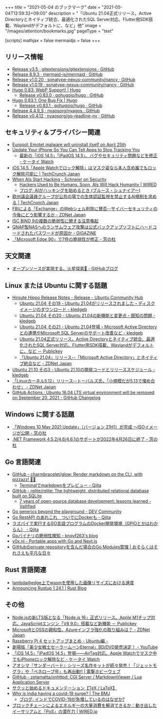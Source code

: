 +++
title = "2021-05-04 のブックマーク"
date =  "2021-05-04T13:59:32+09:00"
description = "「Ubuntu 21.04正式リリース。Active Directoryとネイティブ統合、最適化されたSQL Server対応、Flutter用SDK搭載、Waylandがデフォルトに、など」他"
image = "/images/attention/bookmarks.jpg"
pageType = "text"

[scripts]
  mathjax = false
  mermaidjs = false
+++

## リリース情報

- [Release v3.5 · gitextensions/gitextensions · GitHub](https://github.com/gitextensions/gitextensions/releases/tag/v3.5)
- [Release 8.9.3 · mermaid-js/mermaid · GitHub](https://github.com/mermaid-js/mermaid/releases/tag/untagged-502e9410f3e7fd2ed484)
- [Release v1.0.20 · sonatype-nexus-community/nancy · GitHub](https://github.com/sonatype-nexus-community/nancy/releases/tag/v1.0.20)
- [Release v1.0.19 · sonatype-nexus-community/nancy · GitHub](https://github.com/sonatype-nexus-community/nancy/releases/tag/v1.0.19)
- [Hugo 0.83: WebP Support! | Hugo](https://gohugo.io/news/0.83.0-relnotes/)
  - [Release v0.83.0 · gohugoio/hugo · GitHub](https://github.com/gohugoio/hugo/releases/tag/v0.83.0)
- [Hugo 0.83.1: One Bug Fix | Hugo](https://gohugo.io/news/0.83.1-relnotes/)
  - [Release v0.83.1 · gohugoio/hugo · GitHub](https://github.com/gohugoio/hugo/releases/tag/v0.83.1)
- [Release 4.4.9_5 · nyaosorg/nyagos · GitHub](https://github.com/nyaosorg/nyagos/releases/tag/4.4.9_5)
- [Release v0.4.12 · nyaosorg/go-readline-ny · GitHub](https://github.com/nyaosorg/go-readline-ny/releases/tag/v0.4.12)

## セキュリティ＆プライバシー関連

- [Europol: Emotet malware will uninstall itself on April 25th](https://www.bleepingcomputer.com/news/security/europol-emotet-malware-will-uninstall-itself-on-april-25th/)
- [Update Your iPhone So You Can Tell Apps to Stop Tracking You](https://www.vice.com/en/article/qj8pbm/update-your-iphone-so-you-can-tell-apps-to-stop-tracking-you)
  - [最新の「iOS 14.5」「iPadOS 14.5」、バグやセキュリティ問題などを修正 - ケータイ Watch](https://k-tai.watch.impress.co.jp/docs/news/1322017.html)
- [iOS 14.5「Apple Watchでロック解除」はマスク姿なら本人含め誰でもロック解除可能に  |  TechCrunch Japan](https://jp.techcrunch.com/2021/04/27/iphone-face-id-apple-watch/)
- [When AIs Start Hacking - Schneier on Security](https://www.schneier.com/blog/archives/2021/04/when-ais-start-hacking.html)
  - [Hackers Used to Be Humans. Soon, AIs Will Hack Humanity | WIRED](https://www.wired.com/story/opinion-hackers-used-to-be-humans-soon-ais-will-hack-humanity/)
  - [ブログ: AIがハッキングを始めるとき (ブルース・シュナイアー)](https://okuranagaimo.blogspot.com/2021/04/ai.html)
- [欧州議会議員グループが公共の場での生体認証監視を禁止するAI規制を求める  |  TechCrunch Japan](https://techcrunch.com/2021/04/15/meps-call-for-european-ai-rules-to-ban-biometric-surveillance-in-public/)
- [FBIによる「Exchange」のWebシェル削除に賛否--サイバーセキュリティの今後にどう影響するか - ZDNet Japan](https://japan.zdnet.com/article/35169862/)
- [ISC BIND 9の複数の脆弱性に関する注意喚起](https://www.jpcert.or.jp/at/2021/at210021.html)
- [QNAP製NASへのランサムウェア攻撃は公式バックアップソフトにハードコードされたパスワードが原因か - GIGAZINE](https://gigazine.net/news/20210430-qnap-ransomware-hard-coded-password/)
- [「Microsoft Edge 90」で7件の脆弱性が修正 - 窓の杜](https://forest.watch.impress.co.jp/docs/news/1322453.html)

## 天文関連

- [オープンソースが実現する、火星探索🚀 - GitHubブログ](https://github.blog/jp/2021-04-26-open-source-goes-to-mars/)

## Linux または Ubuntu に関する話題

- [Hirsute Hippo Release Notes - Release - Ubuntu Community Hub](https://discourse.ubuntu.com/t/hirsute-hippo-release-notes/19221)
  - [Ubuntu 21.04 その19 - Ubuntu 21.04がリリースされました・ディスクイメージのダウンロード - kledgeb](https://kledgeb.blogspot.com/2021/04/ubuntu-2104-19-ubuntu-2104.html)
  - [Ubuntu 21.04 その20 - Ubuntu 21.04の新機能と変更点・既知の問題 - kledgeb](https://kledgeb.blogspot.com/2021/04/ubuntu-2104-20-ubuntu-2104.html)
  - [Ubuntu 21.04 その21 - Ubuntu 21.04登場・Microsoft Active Directoryとの連携やMicrosoft SQL Serverのサポート改善など - kledgeb](https://kledgeb.blogspot.com/2021/04/ubuntu-2104-21-ubuntu-2104microsoft.html)
  - [Ubuntu 21.04正式リリース。Active Directoryとネイティブ統合、最適化されたSQL Server対応、Flutter用SDK搭載、Waylandがデフォルトに、など － Publickey](https://www.publickey1.jp/blog/21/ubuntu_2104active_directorysql_serverfluttersdkwayland.html)
  - [「Ubuntu 21.04」リリース--「Microsoft Active Directory」とネイティブ統合など - ZDNet Japan](https://japan.zdnet.com/article/35169919/)
- [Ubuntu 21.10 その3 - Ubuntu 21.10の開発コードとリリーススケジュール - kledgeb](https://kledgeb.blogspot.com/2021/04/ubuntu-2110-3-ubuntu-2110.html)
- [「Linuxカーネル5.12」リリース--トーバルズ氏、「小規模だが5.13で埋め合わせ」 - ZDNet Japan](https://japan.zdnet.com/article/35169997/)
- [GitHub Actions : Ubuntu 16.04 LTS virtual environment will be removed on September 20, 2021 - GitHub Changelog](https://github.blog/changelog/2021-04-29-github-actions-ubuntu-16-04-lts-virtual-environment-will-be-removed-on-september-20-2021/)

## Windows に関する話題

- [「Windows 10 May 2021 Update」（バージョン 21H1）が完成 ～ISOイメージが公開 - 窓の杜](https://forest.watch.impress.co.jp/docs/news/1322108.html)
- [.NET Framework 4.5.2/4.6/4.6.1のサポートが2022年4月26日に終了 - 窓の杜](https://forest.watch.impress.co.jp/docs/news/1321718.html)

## Go 言語関連

- [GitHub - charmbracelet/glow: Render markdown on the CLI, with pizzazz! 💅🏻](https://github.com/charmbracelet/glow)
  - [Terminalでmarkdownをプレビュー - Qiita](https://qiita.com/harvath/items/a9963ab7aebc3f0b68d7)
- [GitHub - rqlite/rqlite: The lightweight, distributed relational database built on SQLite](https://github.com/rqlite/rqlite)
  - [7 years of open-source database development: lessons learned - Vallified](https://www.philipotoole.com/7-years-of-open-source-database-development-lessons-learned/)
- [Go generics beyond the playground - DEV Community](https://dev.to/smyrman/go-generics-beyond-the-playground-353b)
- [Go RestAPI のあれこれ　ついでにDockerも - Qiita](https://qiita.com/akidon0000/items/20720b877e5123e0e855)
- [ラズパイで実行するGO言語プログラムのDocker開発環境（GPIOとかはわからん） - Qiita](https://qiita.com/optimisuke/items/7fad5174b3ca30e317a7)
- [Goバイナリの脆弱性検知 - knqyf263's blog](https://knqyf263.hatenablog.com/entry/2021/04/30/061147)
- [v0x.nl - Portable apps with Go and Next.js](https://v0x.nl/articles/portable-apps-go-nextjs)
- [GitHubのprivate repositoryを含んだ場合のGo Modules管理 | おそらくはそれさえも平凡な日々](https://songmu.jp/riji/entry/2019-07-29-go-private-modules.html)

## Rust 言語関連

- [lambda@edge上でwasmを使用した画像リサイズにおける速度](https://zenn.dev/takenokogohan/articles/4d9d1c4d3a5b26)
- [Announcing Rustup 1.24.1 | Rust Blog](https://blog.rust-lang.org/2021/04/29/Rustup-1.24.1.html)

## その他

- [Node.jsの新LTS版となる「Node.js 16」正式リリース。Apple M1チップ対応、JavaScriptエンジン「V8 9.0」搭載など新機能 － Publickey](https://www.publickey1.jp/blog/21/nodejsltsnodejs_16apple_m1javascriptv8_90.html)
- [MicrosoftとOSSの親和性、Azureインフラ強化の取り組みは？ - ZDNet Japan](https://japan.zdnet.com/article/35169968/)
- [Raspberry Pi 4 セットアップまとめ - Ubuntu編 -](https://zenn.dev/kenken82/articles/262520f365a673)
- [劇場版「美少女戦士セーラームーンEternal」BD/DVD発売決定！ - YouTube](https://www.youtube.com/watch?v=5nXZ89gu3nM)
- [「iOS 14.5」「iPadOS 14.5」登場――AirTag対応、Apple Watchでマスク中でもiPhoneロック解除など - ケータイ Watch](https://k-tai.watch.impress.co.jp/docs/news/1321421.html)
- [アオシマ『サンダーバード』シリーズ名作キットが続々発売！「ジェットモグラ」や「ペネロープ号」も再出動!! | 電撃ホビーウェブ](https://hobby.dengeki.com/news/1239371/)
- [GitHub - zetamatta/xnhttpd: CGI Server / MarkdownViewer / Lua Application Server](https://github.com/zetamatta/xnhttpd)
- [サクッと始めるドキュメンテーション【TeX / LaTeX】](https://zenn.dev/umi_mori/books/72d30926afbc24)
- [Why is India having a covid-19 surge? | The BMJ](https://www.bmj.com/content/373/bmj.n1124)
  - [ブログ: インドでCOVID-19が急増しているのはなぜか?](https://okuranagaimo.blogspot.com/2021/05/covid-19.html)
- [ブロックチェーンによるエネルギーの大量消費を解消できるか：動き出したイーサリアムと「PoS」の潜在力 | WIRED.jp](https://wired.jp/2021/03/30/blockchain-cryptocurrency-energy-use/)
